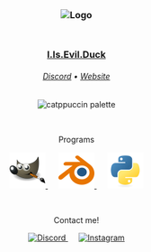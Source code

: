  <img src="https://raw.githubusercontent.com/catppuccin/catppuccin/main/assets/misc/transparent.png" height="10" width="0px"/>

<h3 align="center">
	<img src="https://images.weserv.nl/?url=https://camo.githubusercontent.com/1e07b48e68f154f1d42084e09d5421964518d99ebb0f5c1e074707b47cf4e63d/68747470733a2f2f63646e2e646973636f72646170702e636f6d2f617661746172732f3535323536393631363734303634363933322f34346664626561373237376262346239306238343337643638643965663930322e776562703f73697a653d313238?v=4&h=300&w=300&fit=cover&mask=circle&maxage=7d" width="100" alt="Logo"/><br/>
	<img src="https://raw.githubusercontent.com/catppuccin/catppuccin/main/assets/misc/transparent.png" height="30" width="0px"/>
	
 <a href="https://discordapp.com/users/552569616740646932">I.Is.Evil.Duck</a>
</h3>

<h6 align="center">
 <a href="https://discordapp.com/users/552569616740646932">Discord</a>
 •
 <a href="https://evilduckz.live/">Website</a>
</h6>

<p align="center">
  <img src="https://raw.githubusercontent.com/catppuccin/catppuccin/main/assets/palette/macchiato.png" alt="catppuccin palette" width="400" />
</p>

&nbsp;

<p align="center">Programs</p>

<p align="center">
    <a href="https://www.gimp.org/">
<img src="https://raw.githubusercontent.com/devicons/devicon/master/icons/gimp/gimp-original.svg" width="64" height="64" alt="Gimp"/>
  </a>
<img src="https://raw.githubusercontent.com/catppuccin/catppuccin/main/assets/misc/transparent.png" height="10" width="15px"/>
  <a href="https://https://www.blender.org/">
<img src="https://raw.githubusercontent.com/devicons/devicon/master/icons/blender/blender-original.svg" width="64" height="64" alt="Blender"/>
</a>
	 <img src="https://raw.githubusercontent.com/catppuccin/catppuccin/main/assets/misc/transparent.png" height="10" width="15px"/>
  <a href="https://www.python.org/">
<img src="https://raw.githubusercontent.com/devicons/devicon/master/icons/python/python-original.svg" width="64" height="64" alt="Python"/>
  </a>
</p>

&nbsp;




<p align="center">Contact me!</p>

<p align="center">
  <a href="https://discordapp.com/users/552569616740646932">
<img src="https://cdn.discordapp.com/attachments/909118052744982528/1135802812962455583/5968756.png" width="64" height="64" alt="Discord"/>
</a>
	 <img src="https://raw.githubusercontent.com/catppuccin/catppuccin/main/assets/misc/transparent.png" height="10" width="15px"/>
  <a href="https://www.instagram.com/i_is_evil_duck">
<img src="https://cdn.discordapp.com/attachments/909118052744982528/1135802542517919855/733558.png" width="64" height="64" alt="Instagram"/>
  </a>
</p>

&nbsp;

